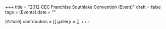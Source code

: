 +++
title = "2012 CEC Franchise Southlake Convention (Event)"
draft = false
tags = [Events]
date = ""

[Article]
contributors = []
gallery = []
+++